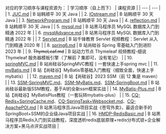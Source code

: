 对应的学习顺序与课程资源为：
| 学习顺序（自上而下） | 课程资源 |
| --- | --- |
| 1. [JUC.md](./JUC.md) | B 站韩顺平 30 天 Java |
| 2. [IOstream.md](./IOstream.md) | B 站韩顺平 30 天 Java |
| 3. [NetworkProgram.md](./NetworkProgram.md) | B 站韩顺平 30 天 Java |
| 4. [reflection.md](./reflection.md) | B 站韩顺平 30 天 Java |
| 5. [mysql.md](./mysql.md) | B 站黑马程序员 MySQL 数据库入门到精通 2022 年 |
| 6. [mysqlAdvance.md](./mysqlAdvance.md) | B 站黑马程序员 MySQL 数据库入门到精通 2022 年 |
| 7. [Servlet.md](./Servlet.md) | B 站千锋教育 Servlet 视频教程：Servlet 从入门到精通 2020 年 |
| 8. [spring6.md](./spring6.md) | B 站尚硅谷 Spring 零基础入门到进阶 2023 年 |
| 9. ~~ThymeLeaf.md~~ | B 站动力节点 Thymeleaf 视频教程-细说 Thymeleaf 服务器模板引擎（了解前 7 集即可，没有笔记） |
| 10. [springMVC.md](./springMVC.md) | B 站尚硅谷SpringMVC教程丨一套快速上手spring mvc |
| 11. [myBatis.md](./myBatis.md) | B 站【尚硅谷】MyBatis零基础入门教程（细致全面，快速上手mybatis） |
| 12. [maven.md](./maven.md) | B 站【尚硅谷】2023 SSM（前 12 集是 maven） |
| 13. [SSM-SpringMVC.md](./SSM-SpringMVC.md)、[SSM-MyBatis.md](./SSM-MyBatis.md)、[SSM-SpringBoot.md](./SSM-SpringBoot.md) | B 站尚硅谷最新版SSM教程，基于AI的全新ssm框架实战 |
| 14. [MyBatis-Plus.md](./MyBatis-Plus.md) | B 站【尚硅谷】MyBatisPlus教程（一套玩转mybatis-plus） |
| 15. [CQ-Redis+SpringCache.md](./CQ-Redis+SpringCache.md)、[CQ-SpringTask+Websocket.md](./CQ-SpringTask+Websocket.md)、[CQ-ApachePOI.md](./CQ-ApachePOI.md) | B 站黑马程序员Java项目实战《苍穹外卖》，最适合新手的SpringBoot+SSM的企业级Java项目实战 |
| 16. [HMDP-RedisBasic.md](./HMDP-RedisBasic.md) | B 站黑马程序员Redis入门到实战教程，深度透析redis底层原理+redis分布式锁+企业解决方案+黑马点评实战项目 |
